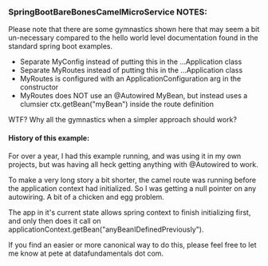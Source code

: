 ### SpringBootBareBonesCamelMicroService NOTES:

Please note that there are some gymnastics shown here that may seem a bit un-necessary compared to the hello world level documentation found in the standard spring boot examples.

 * Separate MyConfig instead of putting this in the ...Application class
 * Separate MyRoutes instead of putting this in the ...Application class
 * MyRoutes is configured with an ApplicationConfiguration arg in the constructor
 * MyRoutes does NOT use an @Autowired MyBean, but instead uses a clumsier  ctx.getBean("myBean") inside the route definition
 
 WTF? Why all the gymnastics when a simpler approach should work?
 
 #### History of this example:
 
 For over a year, I had this example running, and was using it in my own projects, but was having all heck getting anything with @Autowired to work.
 
 To make a very long story a bit shorter, the camel route was running before the application context had initialized. So I was getting a null pointer on any autowiring. A bit of a chicken and egg problem.
 
 The app in it's current state allows spring context to finish initializing first, and only then does it call on applicationContext.getBean("anyBeanIDefinedPreviously").
 
 If you find an easier or more canonical way to do this, please feel free to let me know at pete at datafundamentals dot com.
 